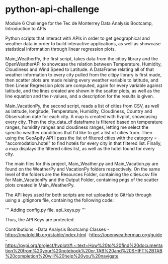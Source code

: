 # python-api-challenge
Module 6 Challenge for the Tec de Monterrey Data Analysis Bootcamp, Introduction to APIs

Python scripts that interact with APIs in order to get geographical and weather data in order to build interactive applications, as well as showcase statistical information through linear regression plots.

Main_WeatherPy, the first script, takes data from the citipy library and the OpenWeatherAPI to showcase the relation between Temperature, Humidity, Cloudiness and Wind Speed to Latitude. A DataFrame relating all of that weather information to every city pulled from the citipy library is first made, then scatter plots are made relaing every weather variable to latitude, and then Linear Regression plots are computed, again for every variable against latitude, and the lines created are shown in the scatter plots, as well as the line equation and the r-values, and a description for the results is given.

Main_VacationPy, the second script, reads a list of cities from CSV, as well as latitude, longitude, Temperature, Humidity, Cloudiness, Country and Observation date for each city. A map is created with hvplot, showcasing every city. Then the city_data_df dataframe is filtered based on temperature ranges, humidity ranges and cloudiness ranges, letting me select the specific weather conditions that I'd like to get a list of cities from. Then using the GeoApify API I pass the list of filtered cities with the category = "accomodation.hotel" to find hotels for every city in that filtered list. Finally, a map displays the filtered cities list, as well as the hotel found for every city.


The main files for this project, Main_Weather.py and Main_Vacation.py are found on the WeatherPy and VacationPy folders respectively. On the same level of the folders are the Resources Folder, containing the cities.csv file for Main_VacationPy and the Output Folder, containing pngs of the scatter plots created in Main_WeatherPy.

The API keys used for both scripts are not uploaded to GitHub through using a .gitignore file, containing the following code:

'''
Adding config.py file.
api_keys.py
'''

Thus, the API Keys are protected.

Contributions:
-Data Analysis Bootcamp Classes
-https://matplotlib.org/stable/index.html
-https://openweathermap.org/guide
-https://pypi.org/project/hvplot/#:~:text=How%20to%20find%20documentation%20from%20your%20notebook%20or,TAB%20and%20SHIFT%2BTAB%20completion%20will%20help%20you%20navigate.







